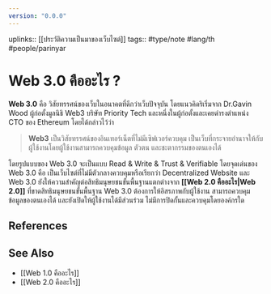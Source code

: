 ```yaml
---
version: "0.0.0"
---
```

uplinks:: [[ประวัติความเป็นมาของเว็บไซต์]]
tags:: #type/note #lang/th #people/parinyar 
# Web 3.0 คืออะไร ?
**Web 3.0** คือ วิสัยทรรศน์ของเว็บในอนาคตที่ดีกว่าเว็บปัจจุบัน โดยแนวคิดริเริ่มจาก Dr.Gavin Wood ผู้ก่อตั้งมูลนิธิ Web3 บริษัท Priority Tech และหนึ่งในผู้ก่อตั้งและเคยดำรงตำแหน่ง CTO ของ Ethereum โดยได้กล่าวไว้ว่า 

> **Web3** เป็นวิสัยทรรศน์ของอินเทอร์เน็ตที่ไม่มีเซิฟเวอร์ควบคุม เป็นเว็บที่กระจายอำนาจให้กับผู้ใช้งานโดยผู้ใช้งานสามารถควบคุมข้อมูล ตัวตน และชะตากรรมของตนเองได้

โดยรูปแบบของ Web 3.0 จะเป็นแบบ Read & Write & Trust & Verifiable โดยจุดเด่นของ Web 3.0 คือ เป็นเว็บไซต์ที่ไม่มีตัวกลางควบคุมหรือเรียกว่า Decentralized Website และ Web 3.0 ยังให้ความสำคัญต่อสิทธิมนุษยชนขั้นพื้นฐานแตกต่างจาก **[[Web 2.0 คืออะไร|Web 2.0]]** ที่ขาดสิทธิมนุษยชนขั้นพื้นฐาน  Web 3.0 ต้องการให้อิสรภาพกับผู้ใช้งาน สามารถควบคุมข้อมูลของตนเองได้ และยังเปิดให้ผู้ใช้งานได้มีส่วนร่วม ไม่มีการปิดกั้นและควบคุมโดยองค์กรใด

## References

## See Also
- [[Web 1.0 คืออะไร]]
- [[Web 2.0 คืออะไร]]